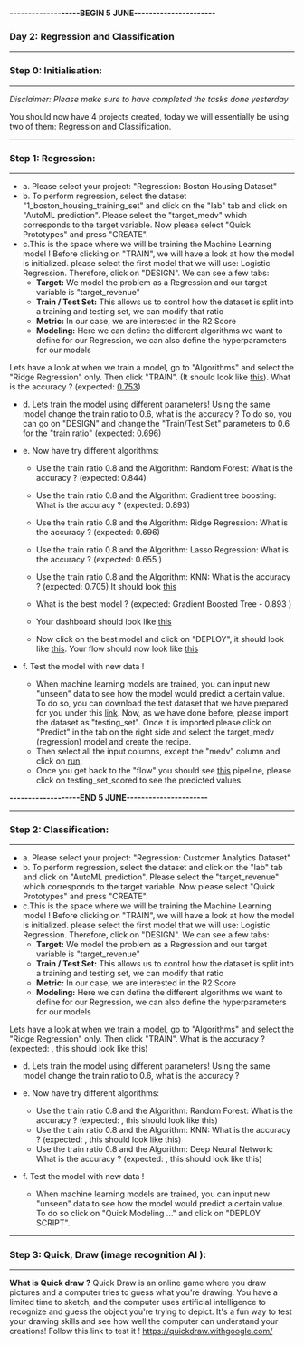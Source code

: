 
**-------------------BEGIN 5 JUNE----------------------**


### **Day 2: Regression and Classification**

-------
### **Step 0: Initialisation:**
-------
*Disclaimer: Please make sure to have completed the tasks done yesterday*

You should now have 4 projects created, today we will essentially be using two of them: Regression and Classification. 

-----------------------------------
### **Step 1: Regression:**
-----------------------------------

- a. Please select your project: "Regression: Boston Housing Dataset"
- b. To perform regression, select the dataset "1_boston_housing_training_set" and click on the "lab" tab and click on "AutoML prediction". Please select the "target_medv" which corresponds to the target variable. Now please select "Quick Prototypes" and press "CREATE".
- c.This is the space where we will be training the Machine Learning model ! Before clicking on "TRAIN", we will have a look at how the model is initialized. please select the first model that we will use: Logistic Regression. Therefore, click on "DESIGN". We can see a few tabs:
    -  **Target:** We model the problem as a Regression and our target variable is "target_revenue"
    - **Train / Test Set:** This allows us to control how the dataset is split into a training and testing set, we can modify that ratio
    - **Metric:** In our case, we are interested in the R2 Score
    - **Modeling:** Here we can define the different algorithms we want to define for our Regression, we can also define the hyperparameters for our models

Lets have a look at when we train a model, go to "Algorithms" and select the "Ridge Regression" only. Then click "TRAIN". (It should look like [this](https://github.com/michalis0/ML_dataiku/blob/main/Day%201/Help/models.png)). What is the accuracy ? (expected: [0.753](https://github.com/michalis0/ML_dataiku/blob/main/Day%201/Help/accuracy_model.png))
    

- d. Lets train the model using different parameters! Using the same model change the train ratio to 0.6, what is the accuracy ? To do so, you can go on "DESIGN" and change the "Train/Test Set" parameters to 0.6 for the "train ratio"  (expected: [0.696](https://github.com/michalis0/ML_dataiku/blob/main/Day%201/Help/accuracy_model_2.png))

- e. Now have try different algorithms:
    - Use the train ratio 0.8 and the Algorithm: Random Forest: What is the accuracy ? (expected: 0.844)
    - Use the train ratio 0.8 and the Algorithm: Gradient tree boosting: What is the accuracy ? (expected: 0.893)
    - Use the train ratio 0.8 and the Algorithm: Ridge Regression: What is the accuracy ? (expected: 0.696)
    - Use the train ratio 0.8 and the Algorithm: Lasso Regression: What is the accuracy ? (expected: 0.655 )
    - Use the train ratio 0.8 and the Algorithm: KNN: What is the accuracy ? (expected: 0.705)
    It should look [this](https://github.com/michalis0/ML_dataiku/blob/main/Day%201/Help/model_selection_1.png)
    - What is the best model ? (expected: Gradient Boosted Tree - 0.893 )
    - Your dashboard should look like [this](https://github.com/michalis0/ML_dataiku/blob/main/Day%201/Help/best_models.png)

    - Now click on the best model and click on "DEPLOY", it should look like [this](https://github.com/michalis0/ML_dataiku/blob/main/Day%201/Help/best_models_deploy.png). Your flow should now look like [this](https://github.com/michalis0/ML_dataiku/blob/main/Day%201/Help/new_flow_deployed.png)

- f. Test the model with new data ! 
    - When machine learning models are trained, you can input new "unseen" data to see how the model would predict a certain value. To do so, you can download the test dataset that we have prepared for you under this [link](https://github.com/michalis0/ML_dataiku/blob/main/Day%202/Datasets/Regression/1_boston_housing_testing_set.csv). Now, as we have done before, please import the dataset as "testing_set". Once it is imported please click on "Predict" in the tab on the right side and select the target_medv (regression) model and create the recipe. 
    - Then select all the input columns, except the "medv" column and click on [run](https://github.com/michalis0/ML_dataiku/blob/main/Day%202/Datasets/Regression/define_prediction.csv).
    - Once you get back to the "flow" you should see [this](https://github.com/michalis0/ML_dataiku/blob/main/Day%202/Datasets/Regression/final_pipeline.csv) pipeline, please click on testing_set_scored to see the predicted values. 





**-------------------END 5 JUNE----------------------**



-----------------------------------
### **Step 2: Classification:**
-----------------------------------

- a. Please select your project: "Regression: Customer Analytics Dataset"
- b. To perform regression, select the dataset and click on the "lab" tab and click on "AutoML prediction". Please select the "target_revenue" which corresponds to the target variable. Now please select "Quick Prototypes" and press "CREATE".
- c.This is the space where we will be training the Machine Learning model ! Before clicking on "TRAIN", we will have a look at how the model is initialized. please select the first model that we will use: Logistic Regression. Therefore, click on "DESIGN". We can see a few tabs:
    -  **Target:** We model the problem as a Regression and our target variable is "target_revenue"
    - **Train / Test Set:** This allows us to control how the dataset is split into a training and testing set, we can modify that ratio
    - **Metric:** In our case, we are interested in the R2 Score
    - **Modeling:** Here we can define the different algorithms we want to define for our Regression, we can also define the hyperparameters for our models

Lets have a look at when we train a model, go to "Algorithms" and select the "Ridge Regression" only. Then click "TRAIN". What is the accuracy ? (expected: , this should look like this)
    
- d. Lets train the model using different parameters! Using the same model change the train ratio to 0.6, what is the accuracy ? 

- e. Now have try different algorithms:
    - Use the train ratio 0.8 and the Algorithm: Random Forest: What is the accuracy ? (expected: , this should look like this)
    - Use the train ratio 0.8 and the Algorithm: KNN: What is the accuracy ? (expected: , this should look like this)
    - Use the train ratio 0.8 and the Algorithm: Deep Neural Network: What is the accuracy ? (expected: , this should look like this)
- f. Test the model with new data ! 
    - When machine learning models are trained, you can input new "unseen" data to see how the model would predict a certain value. To do so click on "Quick Modeling ..." and click on "DEPLOY SCRIPT". 



---------
### **Step 3: Quick, Draw (image recognition AI ):**
-----------------------------------

**What is Quick draw ?** Quick Draw is an online game where you draw pictures and a computer tries to guess what you're drawing. You have a limited time to sketch, and the computer uses artificial intelligence to recognize and guess the object you're trying to depict. It's a fun way to test your drawing skills and see how well the computer can understand your creations!
Follow this link to test it ! https://quickdraw.withgoogle.com/ 

